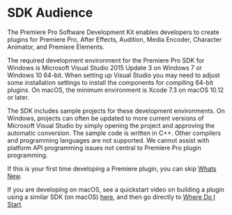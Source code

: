 # SDK Audience

The Premiere Pro Software Development Kit enables developers to create plugins for Premiere Pro, After Effects, Audition, Media Encoder, Character Animator, and Premiere Elements.

The required development environment for the Premiere Pro SDK for Windows is Microsoft Visual Studio 2015 Update 3 on Windows 7 or Windows 10 64-bit. When setting up Visual Studio you may need to adjust some installation settings to install the components for compiling 64-bit plugins. On macOS, the minimum environment is Xcode 7.3 on macOS 10.12 or later.

The SDK includes sample projects for these development environments. On Windows, projects can often be updated to more current versions of Microsoft Visual Studio by simply opening the project and approving the automatic conversion. The sample code is written in C++. Other compilers and programming languages are not supported. We cannot assist with platform API programming issues not central to Premiere Pro plugin programming.

If this is your first time developing a Premiere plugin, you can skip [Whats New](whats-new.md).

If you are developing on macOS, see a quickstart video on building a plugin using a similar SDK (on macOS) [here](https://assets.adobe.com/public/08c43fb7-4633-4007-5201-b3b77405d770?scid=social_20180227_75678337), and then go directly to [Where Do I Start](where-do-i-start.md).
